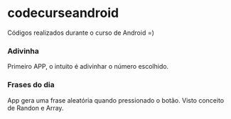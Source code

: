 # codecurseandroid

Códigos realizados durante o curso de Android =) 


### Adivinha

Primeiro APP, o intuito é adivinhar o número escolhido.

### Frases do dia

App gera uma frase aleatória quando pressionado o botão. Visto conceito de Randon e Array. 
